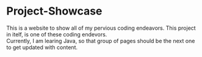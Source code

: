 # Project-Showcase
This is a website to show all of my pervious coding endeavors. This project in itelf, is one of these coding endevors.  
Currently, I am learing Java, so that group of pages should be the next one to get updated with content.
